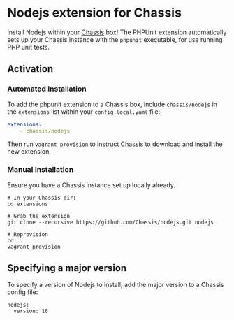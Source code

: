 # Nodejs extension for Chassis

Install Nodejs within your [Chassis](http://chassis.io/) box! The PHPUnit extension automatically sets up your Chassis instance with the `phpunit` executable, for use running PHP unit tests.

## Activation

### Automated Installation

To add the phpunit extension to a Chassis box, include `chassis/nodejs` in the `extensions` list within your `config.local.yaml` file:

```yml
extensions:
    - chassis/nodejs
```

Then run `vagrant provision` to instruct Chassis to download and install the new extension.

### Manual Installation

Ensure you have a Chassis instance set up locally already.

```
# In your Chassis dir:
cd extensions

# Grab the extension
git clone --recursive https://github.com/Chassis/nodejs.git nodejs

# Reprovision
cd ..
vagrant provision
```

## Specifying a major version

To specify a version of Nodejs to install, add the major version to a Chassis config file:

```
nodejs:
  version: 16
```